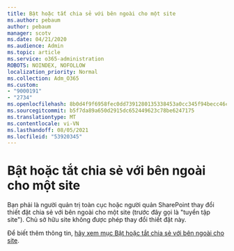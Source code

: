 ```yaml
---
title: Bật hoặc tắt chia sẻ với bên ngoài cho một site
ms.author: pebaum
author: pebaum
manager: scotv
ms.date: 04/21/2020
ms.audience: Admin
ms.topic: article
ms.service: o365-administration
ROBOTS: NOINDEX, NOFOLLOW
localization_priority: Normal
ms.collection: Adm_O365
ms.custom:
- "9000191"
- "2734"
ms.openlocfilehash: 8b0d4f9f6958fec0dd7391280135338453a0cc345f94becc46ca7fae89cfd86f
ms.sourcegitcommit: b5f7da89a650d2915dc652449623c78be6247175
ms.translationtype: MT
ms.contentlocale: vi-VN
ms.lasthandoff: 08/05/2021
ms.locfileid: "53920345"
---
```

# <a name="turn-external-sharing-on-or-off-for-a-site"></a>Bật hoặc tắt chia sẻ với bên ngoài cho một site

Bạn phải là người quản trị toàn cục hoặc người quản SharePoint thay đổi thiết đặt chia sẻ với bên ngoài cho một site (trước đây gọi là "tuyển tập site"). Chủ sở hữu site không được phép thay đổi thiết đặt này. 

Để biết thêm thông tin, [hãy xem mục Bật hoặc tắt chia sẻ với bên ngoài cho site](https://docs.microsoft.com/sharepoint/change-external-sharing-site).
